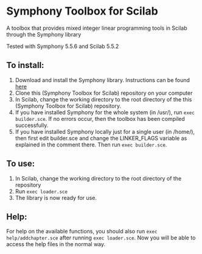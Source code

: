 # Symphony Toolbox for Scilab

A toolbox that provides mixed integer linear programming tools in Scilab through the Symphony library

Tested with Symphony 5.5.6 and Scilab 5.5.2

## To install:
1. Download and install the Symphony library. Instructions can be found [here](https://projects.coin-or.org/SYMPHONY/ "SYMPHONY development home page")
2. Clone this (Symphony Toolbox for Scilab) repository on your computer
3. In Scilab, change the working directory to the root directory of the
   this (Symphony Toolbox for Scilab) repository.
4. If you have installed Symphony for the whole system (in /usr/), run `exec
   builder.sce`. If no errors occur, then the toolbox has been compiled
   successfully.
5. If you have installed Symphony locally just for a single user (in /home/),
   then first edit builder.sce and change the LINKER_FLAGS variable as
   explained in the comment there. Then run `exec builder.sce`.

## To use:
1. In Scilab, change the working directory to the root directory of the
   repository
2. Run `exec loader.sce`
3. The library is now ready for use.

## Help:
For help on the available functions, you should also run `exec
help/addchapter.sce` after running `exec loader.sce`. Now you will be able to
access the help files in the normal way.

